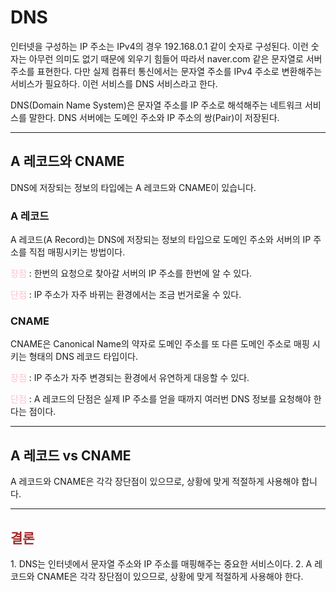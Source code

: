 <!DOCTYPE html>
<html lang="ko">
<head>
  <meta charset="UTF-8">
  <title>DNS</title>
</head>
<body>

<h1>DNS</h1>

<p>
  인터넷을 구성하는 IP 주소는 IPv4의 경우 192.168.0.1 같이 숫자로 구성된다.
  이런 숫자는 아무런 의미도 없기 때문에 외우기 힘들어 따라서 naver.com 같은 문자열로 서버 주소를 표현한다.
  다만 실제 컴퓨터 통신에서는 문자열 주소를 IPv4 주소로 변환해주는 서비스가 필요하다.
  이런 서비스를 DNS 서비스라고 한다.
</p>

<p>
  DNS(Domain Name System)은 문자열 주소를 IP 주소로 해석해주는 네트워크 서비스를 말한다.
  DNS 서버에는 도메인 주소와 IP 주소의 쌍(Pair)이 저장된다.
</p>

---
<h2>A 레코드와 CNAME</h2>

<p>
  DNS에 저장되는 정보의 타입에는 A 레코드와 CNAME이 있습니다.
</p>

<h3>A 레코드</h3>

<p>
  A 레코드(A Record)는 DNS에 저장되는 정보의 타입으로 도메인 주소와 서버의 IP 주소를 직접 매핑시키는 방법이다.
</p>

<p>
  <span style="color: pink;">장점</span> : 한번의 요청으로 찾아갈 서버의 IP 주소를 한번에 알 수 있다.
</p>

<p>
  <span style="color: pink;">단점</span> : IP 주소가 자주 바뀌는 환경에서는 조금 번거로울 수 있다.
</p>

<h3>CNAME</h3>

<p>
  CNAME은 Canonical Name의 약자로 도메인 주소를 또 다른 도메인 주소로 매핑 시키는 형태의 DNS 레코드 타입이다.
</p>

<p>
  <span style="color: pink;">장점</span> : IP 주소가 자주 변경되는 환경에서 유연하게 대응할 수 있다.
</p>

<p>
  <span style="color: pink;">단점</span> : A 레코드의 단점은 실제 IP 주소를 얻을 때까지 여러번 DNS 정보를 요청해야 한다는 점이다.
</p>

---

<h2>A 레코드 vs CNAME</h2>

<p>
  A 레코드와 CNAME은 각각 장단점이 있으므로, 상황에 맞게 적절하게 사용해야 합니다.
</p>

</body>
</html>

---


<h2><span style="color: brown;">결론</span></h2>
1. DNS는 인터넷에서 문자열 주소와 IP 주소를 매핑해주는 중요한 서비스이다.
2. A 레코드와 CNAME은 각각 장단점이 있으므로, 상황에 맞게 적절하게 사용해야 한다.
